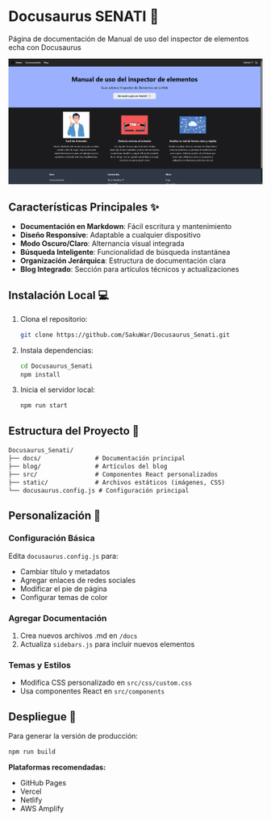 # Docusaurus SENATI 🦖

Página de documentación de Manual de uso del inspector de elementos echa con Docusaurus

<p align="center">
  <img src="Screenshot 2025-04-29 194224.png" alt="Mi imagen" width="900">
</p>

## Características Principales ✨

- **Documentación en Markdown**: Fácil escritura y mantenimiento
- **Diseño Responsive**: Adaptable a cualquier dispositivo
- **Modo Oscuro/Claro**: Alternancia visual integrada
- **Búsqueda Inteligente**: Funcionalidad de búsqueda instantánea
- **Organización Jerárquica**: Estructura de documentación clara
- **Blog Integrado**: Sección para artículos técnicos y actualizaciones

## Instalación Local 💻

1. Clona el repositorio:
   ```bash
   git clone https://github.com/SakuWar/Docusaurus_Senati.git
   ```

2. Instala dependencias:
   ```bash
   cd Docusaurus_Senati
   npm install
   ```

3. Inicia el servidor local:
   ```bash
   npm run start
   ```

## Estructura del Proyecto 📂

```
Docusaurus_Senati/
├── docs/               # Documentación principal
├── blog/               # Artículos del blog
├── src/                # Componentes React personalizados
├── static/             # Archivos estáticos (imágenes, CSS)
└── docusaurus.config.js # Configuración principal
```

## Personalización 🎨

### Configuración Básica
Edita `docusaurus.config.js` para:
* Cambiar título y metadatos
* Agregar enlaces de redes sociales
* Modificar el pie de página
* Configurar temas de color

### Agregar Documentación
1. Crea nuevos archivos .md en `/docs`
2. Actualiza `sidebars.js` para incluir nuevos elementos

### Temas y Estilos
* Modifica CSS personalizado en `src/css/custom.css`
* Usa componentes React en `src/components`

## Despliegue 🚀

Para generar la versión de producción:
```bash
npm run build
```

**Plataformas recomendadas:**
* GitHub Pages
* Vercel
* Netlify
* AWS Amplify
